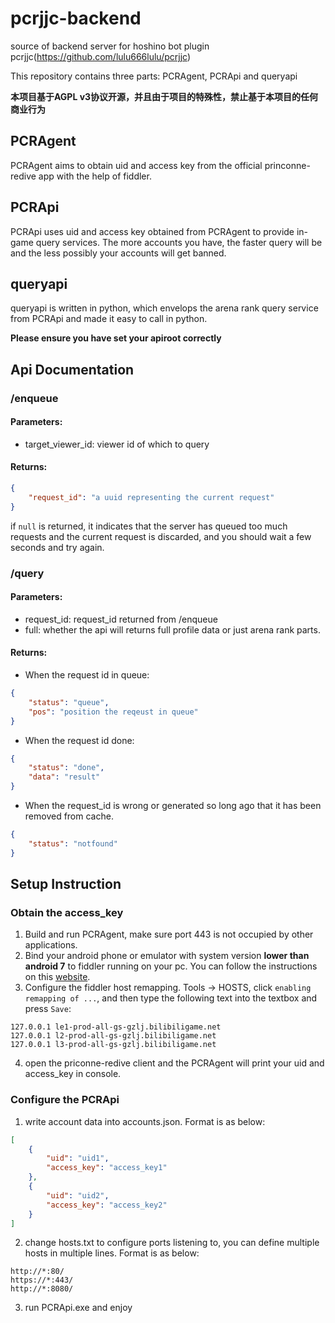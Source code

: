 # pcrjjc-backend

source of backend server for hoshino bot plugin pcrjjc(https://github.com/lulu666lulu/pcrjjc)

This repository contains three parts: PCRAgent, PCRApi and queryapi

**本项目基于AGPL v3协议开源，并且由于项目的特殊性，禁止基于本项目的任何商业行为**

## PCRAgent

PCRAgent aims to obtain uid and access key from the official princonne-redive app with the help of fiddler.

## PCRApi

PCRApi uses uid and access key obtained from PCRAgent to provide in-game query services. The more accounts you have, the faster query will be and the less possibly your accounts will get banned.

## queryapi

queryapi is written in python, which envelops the arena rank query service from PCRApi and made it easy to call in python.

**Please ensure you have set your apiroot correctly**

## Api Documentation

### /enqueue

#### Parameters:

- target_viewer_id: viewer id of which to query

#### Returns:


```json
{
    "request_id": "a uuid representing the current request"
}
```
if `null` is returned, it indicates that the server has queued too much requests and the current request is discarded, and you should wait a few seconds and try again.

### /query

#### Parameters:

- request_id: request_id returned from /enqueue
- full: whether the api will returns full profile data or just arena rank parts.

#### Returns:

- When the request id in queue:
```json
{
    "status": "queue",
    "pos": "position the reqeust in queue"
}
```
- When the request id done:
```json
{
    "status": "done",
    "data": "result"
}
```
- When the request_id is wrong or generated so long ago that it has been removed from cache.
```json
{
    "status": "notfound"
}
```

## Setup Instruction

### Obtain the access_key

1. Build and run PCRAgent, make sure port 443 is not occupied by other applications.
2. Bind your android phone or emulator with system version **lower than android 7** to fiddler running on your pc. You can follow the instructions on this [website](https://www.cnblogs.com/softidea/p/6198864.html).
3. Configure the fiddler host remapping. Tools -> HOSTS, click `enabling remapping of ...`, and then type the following text into the textbox and press `Save`:
```
127.0.0.1 le1-prod-all-gs-gzlj.bilibiligame.net
127.0.0.1 l2-prod-all-gs-gzlj.bilibiligame.net
127.0.0.1 l3-prod-all-gs-gzlj.bilibiligame.net
```
4. open the priconne-redive client and the PCRAgent will print your uid and access_key in console.

### Configure the PCRApi

1. write account data into accounts.json. Format is as below:
```json
[
    {
        "uid": "uid1",
        "access_key": "access_key1"
    },
    {
        "uid": "uid2",
        "access_key": "access_key2"
    }
]
```
2. change hosts.txt to configure ports listening to, you can define multiple hosts in multiple lines. Format is as below:
```
http://*:80/
https://*:443/
http://*:8080/
```
3. run PCRApi.exe and enjoy

